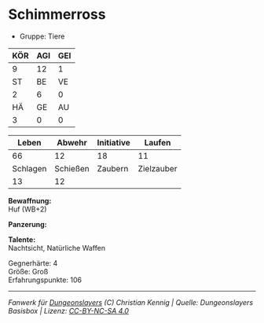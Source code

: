 # Schimmerross  
- Gruppe: Tiere  

| KÖR | AGI | GEI |  
| --- | --- | --- |  
| 9   | 12  | 1   |
| ST  | BE  | VE  |  
| 2   | 6   | 0   |
| HÄ  | GE  | AU  |  
| 3   | 0   | 0   |


| Leben    | Abwehr   | Initiative | Laufen     |
| -------- | -------- | ---------- | ---------- |
| 66       | 12       | 18         | 11         |
| Schlagen | Schießen | Zaubern    | Zielzauber |
| 13       | 12       |            |            |

**Bewaffnung:**  
Huf (WB+2)

**Panzerung:**  


**Talente:**  
Nachtsicht, Natürliche Waffen

Gegnerhärte: 4  
Größe: Groß  
Erfahrungspunkte: 106  



___
*Fanwerk für [Dungeonslayers](https://www.dungeonslayers.net/) (C) Christian Kennig | Quelle: Dungeonslayers Basisbox | Lizenz: [CC-BY-NC-SA 4.0](https://creativecommons.org/licenses/by-nc-sa/4.0/deed.de)*